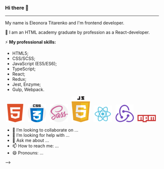 ### Hi there 👋
___

My name is Eleonora Titarenko and I'm frontend developer.

🌱 I am an HTML academy graduate by profession as a React-developer.

⚡ **My professional skills:**
- HTML5;
- CSS/SCSS;
- JavaScript (ES5/ES6);
- TypeScript;
- React;
- Redux;
- Jest, Enzyme;
- Gulp, Webpack.

<p align="center">
    <img src="image/html5.svg" width="60">&nbsp;&nbsp;
    <img src="image/css.svg" width="60">&nbsp;&nbsp;
    <img src="image/sass.svg" width="60">&nbsp;&nbsp;
    <img src="image/javascript-4.svg" width="60">&nbsp;&nbsp;
    <img src="image/react-seeklogo.com.svg" width="60">&nbsp;&nbsp;
    <img src="image/redux-seeklogo.com.svg" width="60">&nbsp;&nbsp;
    <img src="image/npm-node-package-manager.svg" width="60">&nbsp;&nbsp;
</p>

- 👯 I’m looking to collaborate on ...
- 🤔 I’m looking for help with ...
- 💬 Ask me about ...
- 📫 How to reach me: ...
- 😄 Pronouns: ...


-->
